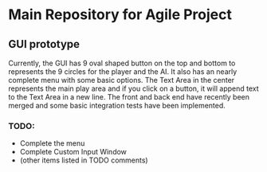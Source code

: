 # Main Repository for Agile Project

## GUI prototype
Currently, the GUI has 9 oval shaped button on the top and bottom to represents the 9 circles for the player and the AI. It also has an nearly complete menu with some basic options. The Text Area in the center represents the main play area and if you click on a button, it will append text to the Text Area in a new line. The front and back end have recently been merged and some basic integration tests have been implemented.

### TODO:
- Complete the menu
- Complete Custom Input Window
- (other items listed in TODO comments)
